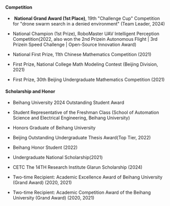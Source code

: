 #### Competition

- ​ <strong>​National Grand Award​ (1st Place)</strong>, 19th "Challenge Cup" Competition for "drone swarm search in a denied environment" (Team Leader, 2024)

- ​</strong>​National Champion​​ (1st Prize)</strong>, RoboMaster UAV Intelligent Perception Competition(2022, also won the 2nd Prizein Autonomous Flight | 3rd Prizein Speed Challenge | Open-Source Innovation Award)

- ​​National First Prize​​, 11th Chinese Mathematics Competition (2021)

- ​​First Prize​​, National College Math Modeling Contest (Beijing Division, 2021)

- ​​First Prize​​, 30th Beijing Undergraduate Mathematics Competition (2021)

#### Scholarship and Honor

- Beihang University 2024 Outstanding Student Award

- Student Representative of the Freshman Class (School of Automation Science and Electrical Engineering, Beihang University)

- Honors Graduate of Beihang University

- </strong>Beijing Outstanding Undergraduate Thesis Award​</strong>​ (Top Tier, 2022)

- ​​Beihang Honor Student​​​ (2022)

- </strong>​Undergraduate ​National Scholarship</strong>​​ (2021)

- ​​CETC The 14TH Research Institute Glarun Scholarship (2024)

- Two-time Recipient: Academic Excellence Award of Beihang University (Grand Award) (2020, 2021)

- Two-time Recipient: Academic Competition Award of the Beihang University (Grand Award) (2020, 2021)